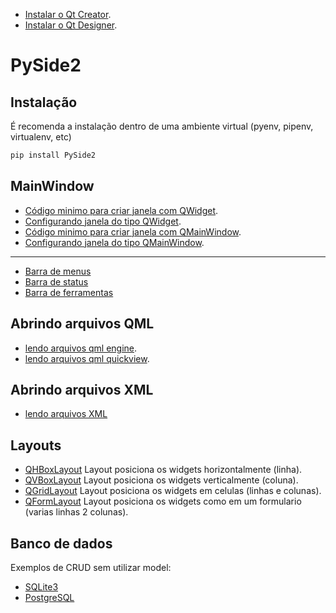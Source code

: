 - [Instalar o Qt Creator](./docs/install-qt-creator.md).
- [Instalar o Qt Designer](./docs/install-qt-designer.md).

# PySide2


## Instalação

É recomenda a instalação dentro de uma ambiente virtual (pyenv, pipenv, virtualenv, etc)

```bash
pip install PySide2
```

## MainWindow

- [Código minimo para criar janela com QWidget](./src/main_window/minimal-qwidget.py).
- [Configurando janela do tipo QWidget](./src/main_window/main_window_qwidget.py).
- [Código minimo para criar janela com QMainWindow](./src/main_window/minimal-qmainwindow.py).
- [Configurando janela do tipo QMainWindow](./src/main_window/main_window_qmainwindow.py).

---

- [Barra de menus](./src/menu_bar/menu_bar.py)
- [Barra de status](./src/status_bar/status_bar.py)
- [Barra de ferramentas](./src/tool_bar/tool_bar.py)

## Abrindo arquivos QML

- [lendo arquivos qml engine](./src/main_window/qml/qml_engine.py).
- [lendo arquivos qml quickview](./src/main_window/qml/qml_quickview.py).

## Abrindo arquivos XML

- [lendo arquivos XML](./src/main_window/xml/MainWindow.py)

## Layouts

- [QHBoxLayout](./src/layouts/qhboxlayout.py) Layout posiciona os widgets horizontalmente (linha).
- [QVBoxLayout](./src/layouts/qvboxlayout.py) Layout posiciona os widgets verticalmente (coluna).
- [QGridLayout](./src/layouts/qgridlayout.py) Layout posiciona os widgets em celulas (linhas e colunas).
- [QFormLayout](./src/layouts/qformlayout.py) Layout posiciona os widgets como em um formulario (varias linhas 2 colunas).

## Banco de dados

Exemplos de CRUD sem utilizar model:

- [SQLite3](./src/database/db-sqlite/ConnectSQLite.py)
- [PostgreSQL](./src/database/db-postgres/ConnectPostgreSQL.py)

